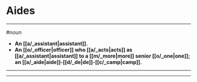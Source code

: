 # Aides
---
#noun
- **An [[a/_assistant|assistant]].**
- **An [[o/_officer|officer]] who [[a/_acts|acts]] as [[a/_assistant|assistant]] to a [[m/_more|more]] senior [[o/_one|one]]; an [[a/_aide|aide]]-[[d/_de|de]]-[[c/_camp|camp]].**
---
---
